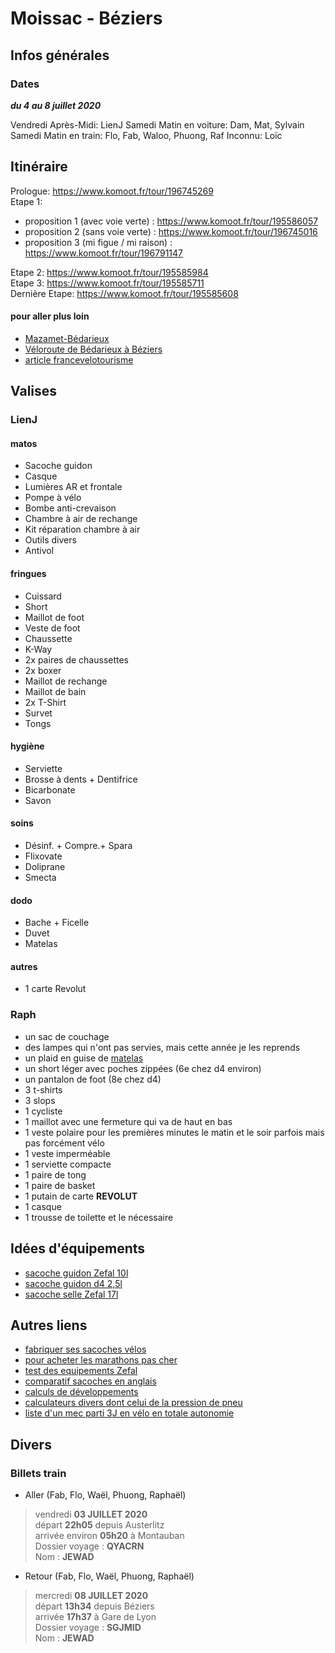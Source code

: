 # Moissac - Béziers

## Infos générales
### Dates
***du 4 au 8 juillet 2020***

Vendredi Après-Midi: LienJ
Samedi Matin en voiture: Dam, Mat, Sylvain
Samedi Matin en train: Flo, Fab, Waloo, Phuong, Raf
Inconnu: Loïc 

## Itinéraire

Prologue: https://www.komoot.fr/tour/196745269  
Etape 1: 
  - proposition 1 (avec voie verte) : https://www.komoot.fr/tour/195586057  
  - proposition 2 (sans voie verte) : https://www.komoot.fr/tour/196745016 
  - proposition 3 (mi figue / mi raison) : https://www.komoot.fr/tour/196791147  

Etape 2: https://www.komoot.fr/tour/195585984  
Etape 3: https://www.komoot.fr/tour/195585711  
Dernière Etape: https://www.komoot.fr/tour/195585608  
  

#### pour aller plus loin
- [Mazamet-Bédarieux](https://www.af3v.org/les-voies-vertes/voies/95-spip_tag)
- [Véloroute de Bédarieux à Béziers](https://www.af3v.org/les-voies-vertes/voies/36-spip_tag/)
- [article francevelotourisme](https://www.francevelotourisme.com/itineraire/passapais)

## Valises

### LienJ
#### matos
- Sacoche guidon  
- Casque  
- Lumières AR et frontale  
- Pompe à vélo  
- Bombe anti-crevaison  
- Chambre à air de rechange  
- Kit réparation chambre à air  
- Outils divers  
- Antivol  
#### fringues
- Cuissard  
- Short  
- Maillot de foot  
- Veste de foot  
- Chaussette  
- K-Way  
- 2x paires de chaussettes
- 2x boxer
- Maillot de rechange
- Maillot de bain
- 2x T-Shirt
- Survet
- Tongs
#### hygiène
- Serviette  
- Brosse à dents + Dentifrice  
- Bicarbonate  
- Savon  
#### soins
- Désinf. + Compre.+ Spara  
- Flixovate  
- Doliprane  
- Smecta  
#### dodo
- Bache + Ficelle
- Duvet
- Matelas
#### autres
- 1 carte Revolut

### Raph
- un sac de couchage
- des lampes qui n'ont pas servies, mais cette année je les reprends
- un plaid en guise de [matelas](https://www.decathlon.fr/p/plaid-de-camping-et-de-randonnee-140-x-170-cm/_/R-p-170111)
- un short léger avec poches zippées (6e chez d4 environ)
- un pantalon de foot (8e chez d4)
- 3 t-shirts
- 3 slops
- 1 cycliste 
- 1 maillot avec une fermeture qui va de haut en bas
- 1 veste polaire pour les premières minutes le matin et le soir parfois mais pas forcément vélo
- 1 veste imperméable
- 1 serviette compacte
- 1 paire de tong
- 1 paire de basket
- 1 putain de carte __REVOLUT__
- 1 casque
- 1 trousse de toilette et le nécessaire

## Idées d'équipements
- [sacoche guidon Zefal 10l](https://www.alltricks.fr/F-41498-bagagerie/P-449819-sacoche-de-guidon-zefal-z-adventure-f10-noir-rouge)
- [sacoche guidon d4 2,5l](https://www.decathlon.fr/p/sacoche-guidon-velo-300-2-5l/_/R-p-120009)
- [sacoche selle Zefal 17l](https://www.alltricks.fr/F-41498-bagagerie/P-449817-sacoche_de_selle_zefal_z_adventure_r17_noir)

## Autres liens
- [fabriquer ses sacoches vélos](https://alpkit.com/blogs/deeds/diy-saddlebag)
- [pour acheter les marathons pas cher](https://www.bike-components.de/fr/Schwalbe/Set-de-2-Pneus-Rigides-Marathon-28-Modele-2019-p71806)
- [test des equipements Zefal](https://bike-cafe.fr/2018/08/z-aventure-en-bikepacking-avec-zefal/)
- [comparatif sacoches en anglais](https://www.cyclist.co.uk/buying-guides/3733/buyers-guide-best-bikepacking-bags)
- [calculs de développements](https://frama.link/calculRapportVelo)
- [calculateurs divers dont celui de la pression de pneu](https://www.alpiniste.fr/outdoor-calculateur/#velo)
- [liste d'un mec parti 3J en vélo en totale autonomie](https://lighterpack.com/r/bvw9hp)

## Divers

### Billets train
- Aller (Fab, Flo, Waël, Phuong, Raphaël)
>vendredi __03 JUILLET 2020__  
>départ __22h05__ depuis Austerlitz  
>arrivée environ __05h20__ à Montauban  
>Dossier voyage : __QYACRN__  
>Nom : __JEWAD__  

- Retour (Fab, Flo, Waël, Phuong, Raphaël)
>mercredi __08 JUILLET 2020__  
>départ __13h34__ depuis Béziers  
>arrivée __17h37__ à Gare de Lyon  
>Dossier voyage : __SGJMID__  
>Nom : __JEWAD__  
